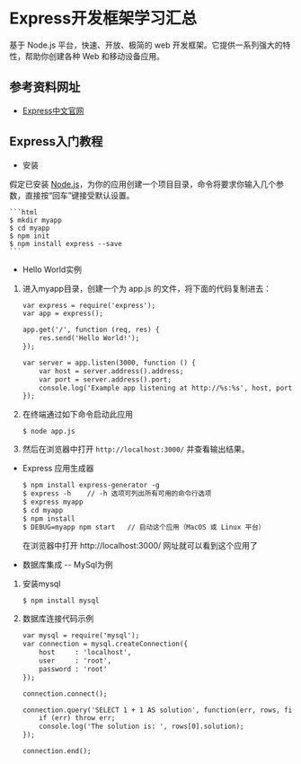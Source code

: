 # Express开发框架学习汇总

基于 Node.js 平台，快速、开放、极简的 web 开发框架。它提供一系列强大的特性，帮助你创建各种 Web 和移动设备应用。

## 参考资料网址

- [Express中文官网](http://www.expressjs.com.cn/)

## Express入门教程

- 安装
	
假定已安装 [Node.js](https://nodejs.org/zh-cn/)，为你的应用创建一个项目目录，命令将要求你输入几个参数，直接按“回车”键接受默认设置。

	```html
	$ mkdir myapp
	$ cd myapp
	$ npm init
	$ npm install express --save
	```		
- Hello World实例 
	
1. 进入myapp目录，创建一个为 app.js 的文件，将下面的代码复制进去：
	
	```html
	var express = require('express');
	var app = express();

	app.get('/', function (req, res) {
		res.send('Hello World!');
	});

	var server = app.listen(3000, function () {
		var host = server.address().address;
		var port = server.address().port;
		console.log('Example app listening at http://%s:%s', host, port);
	});
	```
	
2. 在终端通过如下命令启动此应用
		
	```
	$ node app.js
	```
	
3. 然后在浏览器中打开 `http://localhost:3000/` 并查看输出结果。

- Express 应用生成器

	```html
	$ npm install express-generator -g
	$ express -h    // -h 选项可列出所有可用的命令行选项
	$ express myapp
	$ cd myapp 
	$ npm install
	$ DEBUG=myapp npm start   // 启动这个应用（MacOS 或 Linux 平台）
	```
	在浏览器中打开 http://localhost:3000/ 网址就可以看到这个应用了

- 数据库集成 -- MySql为例
	
1. 安装mysql
		
	```html
	$ npm install mysql
	```
	
2. 数据库连接代码示例
		
	```html
	var mysql = require('mysql');
	var connection = mysql.createConnection({
		host     : 'localhost',
		user     : 'root',
		password : 'root'
	});
	
	connection.connect();
	
	connection.query('SELECT 1 + 1 AS solution', function(err, rows, fields) {
		if (err) throw err;
		console.log('The solution is: ', rows[0].solution);
	});
	
	connection.end();
	```